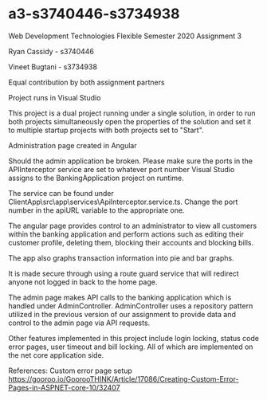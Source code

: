 # a3-s3740446-s3734938
Web Development Technologies Flexible Semester 2020 Assignment 3

Ryan Cassidy - s3740446

Vineet Bugtani - s3734938

Equal contribution by both assignment partners

Project runs in Visual Studio 

This project is a dual project running under a single solution, in order to run both projects simultaneously open the properties of the solution and set it to multiple startup projects with both projects set to "Start".

Administration page created in Angular

Should the admin application be broken. Please make sure the ports in the APIInterceptor service are set to whatever port number Visual Studio assigns to the BankingApplication project on runtime.

The service can be found under ClientApp\src\app\services\ApiInterceptor.service.ts. Change the port number in the apiURL variable to the appropriate one.

The angular page provides control to an administrator to view all customers within the banking application and perform actions such as editing their customer profile, deleting them, blocking their accounts and blocking bills.

The app also graphs transaction information into pie and bar graphs.

It is made secure through using a route guard service that will redirect anyone not logged in back to the home page.

The admin page makes API calls to the banking application which is handled under AdminController. AdminController uses a repository pattern utilized in the previous version of our assignment to provide data and control to the admin page via API requests. 

Other features implemented in this project include login locking, status code error pages, user timeout and bill locking. All of which are implemented on the net core application side.

References:
Custom error page setup 
https://gooroo.io/GoorooTHINK/Article/17086/Creating-Custom-Error-Pages-in-ASPNET-core-10/32407
